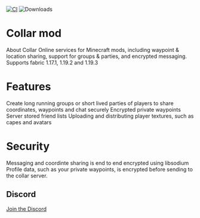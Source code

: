 [![CI](https://github.com/CaptainRexPL/collar-mod/actions/workflows/ci.yaml/badge.svg)](https://github.com/CaptainRexPL/collar-mod/actions/workflows/ci.yaml)
<img src="https://img.shields.io/github/downloads/CaptainRexPL/collar-mod/total" alt="Downloads">
# Collar mod
About Collar
Online services for Minecraft mods, including waypoint & location sharing, support for groups & parties, and encrypted messaging. Supports fabric 1.17.1, 1.19.2 and 1.19.3

# Features
Create long running groups or short lived parties of players to share coordinates, waypoints and chat securely
Encrypted private waypoints
Server stored friend lists
Uploading and distributing player textures, such as capes and avatars
# Security
Messaging and coordinte sharing is end to end encrypted using libsodium
Profile data, such as your private waypoints, is encrypted before sending to the collar server.

## Discord
[Join the Discord](https://discord.gg/EG2e9dkPBf)


